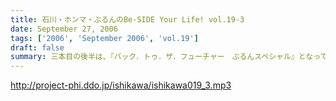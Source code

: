 ```yaml
---
title: 石川・ホンマ・ぶるんのBe-SIDE Your Life! vol.19-3
date: September 27, 2006
tags: ['2006', 'September 2006', 'vol.19']
draft: false
summary: 三本目の後半は、『バック．トゥ．ザ．フューチャー　ぶるんスペシャル』となっています。実家のある三田近辺での1997年起きた『東京事変』がぶるんの口から今発せられる。かなりの私小説っぷりです。秋といえば学園祭・・・秋のビーサイも要注目！NAMAE
---
```


http://project-phi.ddo.jp/ishikawa/ishikawa019_3.mp3